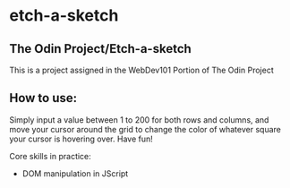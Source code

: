 # etch-a-sketch
## The Odin Project/Etch-a-sketch

This is a project assigned in the WebDev101 Portion of The Odin Project

## How to use:
Simply input a value between 1 to 200 for both rows and columns, and move your cursor around the grid to change the color of whatever square your cursor is hovering over. Have fun!

Core skills in practice:
 - DOM manipulation in JScript

